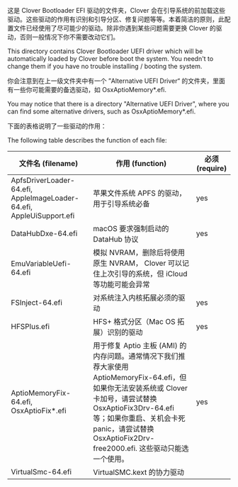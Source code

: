 这是 Clover Bootloader EFI 驱动的文件夹，Clover 会在引导系统的前加载这些驱动。这些驱动的作用有识别和引导分区、修复问题等等。本着简洁的原则，此配置文件已经使用了尽可能少的驱动。除非你遇到某些问题需要更换 Clover 的驱动，否则一般情况下你不需要改动它们。

This directory contains Clover Bootloader UEFI driver which will be automatically loaded by Clover before boot the system. You needn't to change them if you have no trouble installing / booting the system.

你会注意到在上一级文件夹中有一个 ”Alternative UEFI Driver“ 的文件夹，里面有一些你可能需要的备选驱动，如 OsxAptioMemory*.efi.

You may notice that there is a directory "Alternative UEFI Driver", where you can find some alternative drivers, such as OsxAptioMemory*.efi.

下面的表格说明了一些驱动的作用：

The following table describes the function of each file:

| 文件名 (filename) | 作用 (function) | 必须 (require) |
|------------------|----------------|----------------|
| ApfsDriverLoader-64.efi, AppleImageLoader-64.efi, AppleUiSupport.efi | 苹果文件系统 APFS 的驱动，用于引导系统必备 | yes |
| DataHubDxe-64.efi | macOS 要求强制启动的 DataHub 协议 | yes |
| EmuVariableUefi-64.efi | 模拟 NVRAM，删除后将使用原生 NVRAM， Clover 可以记住上次引导的系统，但 iCloud 等功能可能会异常 | |
| FSInject-64.efi | 对系统注入内核拓展必须的驱动 | yes |
| HFSPlus.efi | HFS+ 格式分区（Mac OS 拓展）识别的驱动 | yes |
| AptioMemoryFix-64.efi, OsxAptioFix*.efi | 用于修复 Aptio 主板 (AMI) 的内存问题。通常情况下我们推荐大家使用 AptioMemoryFix-64.efi，但如果你无法安装系统或 Clover 卡加号，请尝试替换 OsxAptioFix3Drv-64.efi 等；如果你重启、关机会卡死 panic，请尝试替换 OsxAptioFix2Drv-free2000.efi. 这些驱动只能选一个使用。 | yes |
| VirtualSmc-64.efi | VirtualSMC.kext 的协力驱动 | |